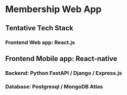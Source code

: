 # Membership Web App

## Tentative Tech Stack

### Frontend Web app: React.js

## Frontend Mobile app: React-native

### Backend: Python FastAPI / Django / Express.js

### Database: Postgresql / MongoDB Atlas 
